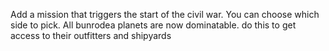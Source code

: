 Add a mission that triggers the start of the civil war.
You can choose which side to pick.
All bunrodea planets are now dominatable. do this to get access to their outfitters and shipyards